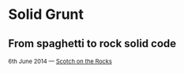 # Solid Grunt

## From spaghetti to rock solid code

<small>6th June 2014 — [Scotch on the Rocks](http://www.sotr.eu/)</small>